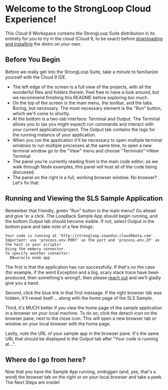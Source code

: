 # Welcome to the StrongLoop Cloud Experience!

This Cloud 9 Workspace contains the StrongLoop Suite distribution in its entirety
for you to try in the cloud (Cloud 9, to be exact) before [downloading and
installing](http://www.strongloop.com/get-started) the distro on your own.

## Before You Begin

Before we really get into the StrongLoop Suite, take a minute to familiarize
yourself with the Cloud 9 IDE.

 * The left edge of the screen is a full view of the projects, with all the
wonderful files and folders therein. Feel free to have a look around, but we
recommend finishing this README before exploring _too_ much.
 * On the top of the screen is the main menu, the toolbar, and the tabs. Boring,
but necessary. The most necessary element is the "Run" button, which we'll come
to shortly.
 * At the bottom is a two-tab interface: Terminal and Output. The Terminal
allows you to (as you might expect) run commands and interact with your current
application/project. The Output tab contains the logs for the running instance
of your application.
 * When you run the application it'll be necessary to open multiple
 terminal windows to run multiple processes at the same time, to open
 a new terminal window go to the "View" menu and choose
 "Terminals"->New Terminal
 * The panel you're currently reading from is the main code editor; as we walk
through Node examples, this panel will host all of the code being discussed.
 * The panel on the right is a full, working browser window. No browser? Let's
fix that:

## Running and Viewing the SLS Sample Application

Remember that friendly, green "Run" button in the main menu? Go ahead and give
'er a click. The LoopBack Sample App should begin running, and the bottom Output
tab should become visible. If not, select Output in the bottom pane and take
note of a few things:

```
Your code is running at 'http://strongloop.soandso.cloud9beta.com'.
Important: use 'process.env.PORT' as the port and 'process.env.IP' as the host in your scripts!
Using the memory connector.
To specify another connector:
  DB=oracle node app
```

The first is that the application has run successfully. If that's no the case
(for example, if the word Exception and a big, scary stack trace have been
produced, then something's wrong!), then please [reach out](http://wwww.strongloop.com/strongloop-suite/strongsupport) and we'll
gladly give you a hand.

Second, click the blue link in that first message. If the right browser tab was
hidden, it'll reveal itself ... along with the home page of the SLS Sample.

Third, it's MUCH better if you view the home page of the sample
application in a browser on your local machine.  To do so, click the
detach icon on the browser pane, next to the close icon.  This will
open a new browser tab or window on your local browser with the home
page.

Lastly, note the URL of your sample app in the browser pane.  It's
the same URL that should be displayed in the Output tab after "Your
code is running at...".

## Where do I go from here?

Now that you have the Sample App running, embiggen (and, yes, that's a word) the
browser tab on the right or on your local browser and take a peek. The Next Steps are inside!

